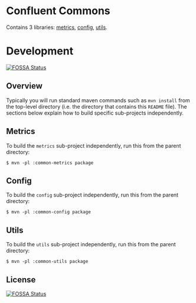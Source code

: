 Confluent Commons
=================


Contains 3 libraries: [metrics](metrics), [config](config), [utils](utils).


# Development
[![FOSSA Status](https://app.fossa.io/api/projects/git%2Bgithub.com%2Fconfluentinc%2Fcommon.svg?type=shield)](https://app.fossa.io/projects/git%2Bgithub.com%2Fconfluentinc%2Fcommon?ref=badge_shield)



## Overview

Typically you will run standard maven commands such as `mvn install` from the top-level directory (i.e. the directory
that contains this `README` file).  The sections below explain how to build specific sub-projects independently.


## Metrics

To build the `metrics` sub-project independently, run this from the parent directory:

    $ mvn -pl :common-metrics package



## Config

To build the `config` sub-project independently, run this from the parent directory:

    $ mvn -pl :common-config package


## Utils

To build the `utils` sub-project independently, run this from the parent directory:

    $ mvn -pl :common-utils package


## License
[![FOSSA Status](https://app.fossa.io/api/projects/git%2Bgithub.com%2Fconfluentinc%2Fcommon.svg?type=large)](https://app.fossa.io/projects/git%2Bgithub.com%2Fconfluentinc%2Fcommon?ref=badge_large)

